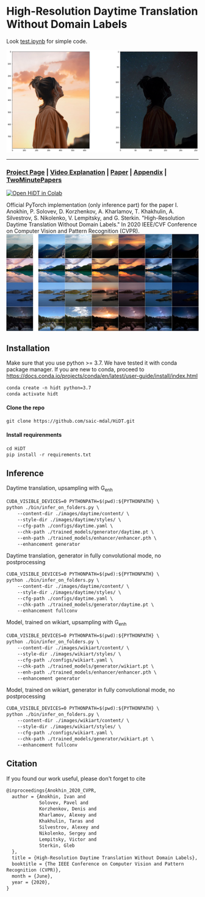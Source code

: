 # High-Resolution Daytime Translation Without Domain Labels

Look [test.ipynb](test.ipynb) for simple code.

![result](images/test/result.png)

---

### [Project Page](https://saic-mdal.github.io/HiDT/) | [Video Explanation](https://youtu.be/DALQYKt-GJc) | [Paper](https://arxiv.org/abs/2003.08791) | [Appendix](https://saic-mdal.github.io/HiDT/paper/High-Resolution_Daytime_Translation_Without_Domain_Labels.pdf) | [TwoMinutePapers](https://www.youtube.com/watch?v=EWKAgwgqXB4)

[![Open HiDT in Colab](https://colab.research.google.com/assets/colab-badge.svg)](https://colab.research.google.com/github/saic-mdal/hidt/blob/master/notebooks/HighResolutionDaytimeTranslation.ipynb)

Official PyTorch implementation (only inference part) for the paper I. Anokhin, P. Solovev, D. Korzhenkov, A. Kharlamov, T. Khakhulin, A. Silvestrov, S. Nikolenko, V. Lempitsky, and G. Sterkin. "High-Resolution Daytime Translation Without Domain Labels." In 2020 IEEE/CVF Conference on Computer Vision and Pattern Recognition (CVPR).
![teaser image](./docs/img/1_intro_grid.jpg)

## Installation
Make sure that you use python >= 3.7. We have tested it with conda package manager. If you are new to conda, proceed to https://docs.conda.io/projects/conda/en/latest/user-guide/install/index.html

```
conda create -n hidt python=3.7
conda activate hidt
```
#### Clone the repo
```
git clone https://github.com/saic-mdal/HiDT.git
```
#### Install requirenments
```
cd HiDT
pip install -r requirements.txt
```

## Inference
Daytime translation, upsampling with G<sub>enh</sub>
```
CUDA_VISIBLE_DEVICES=0 PYTHONPATH=$(pwd):${PYTHONPATH} \
python ./bin/infer_on_folders.py \
    --content-dir ./images/daytime/content/ \
    --style-dir ./images/daytime/styles/ \
    --cfg-path ./configs/daytime.yaml \
    --chk-path ./trained_models/generator/daytime.pt \
    --enh-path ./trained_models/enhancer/enhancer.pth \
    --enhancement generator
```
Daytime translation, generator in fully convolutional mode, no postprocessing
```
CUDA_VISIBLE_DEVICES=0 PYTHONPATH=$(pwd):${PYTHONPATH} \
python ./bin/infer_on_folders.py \
    --content-dir ./images/daytime/content/ \
    --style-dir ./images/daytime/styles/ \
    --cfg-path ./configs/daytime.yaml \
    --chk-path ./trained_models/generator/daytime.pt \
    --enhancement fullconv
```
Model, trained on wikiart, upsampling with G<sub>enh</sub>
```
CUDA_VISIBLE_DEVICES=0 PYTHONPATH=$(pwd):${PYTHONPATH} \
python ./bin/infer_on_folders.py \
    --content-dir ./images/wikiart/content/ \
    --style-dir ./images/wikiart/styles/ \
    --cfg-path ./configs/wikiart.yaml \
    --chk-path ./trained_models/generator/wikiart.pt \
    --enh-path ./trained_models/enhancer/enhancer.pth \
    --enhancement generator
```
Model, trained on wikiart, generator in fully convolutional mode, no postprocessing
```
CUDA_VISIBLE_DEVICES=0 PYTHONPATH=$(pwd):${PYTHONPATH} \
python ./bin/infer_on_folders.py \
    --content-dir ./images/wikiart/content/ \
    --style-dir ./images/wikiart/styles/ \
    --cfg-path ./configs/wikiart.yaml \
    --chk-path ./trained_models/generator/wikiart.pt \
    --enhancement fullconv
```

## Citation
If you found our work useful, please don't forget to cite
```
@inproceedings{Anokhin_2020_CVPR,
  author = {Anokhin, Ivan and
            Solovev, Pavel and
            Korzhenkov, Denis and
            Kharlamov, Alexey and
            Khakhulin, Taras and
            Silvestrov, Alexey and
            Nikolenko, Sergey and
            Lempitsky, Victor and
            Sterkin, Gleb
  },
  title = {High-Resolution Daytime Translation Without Domain Labels},
  booktitle = {The IEEE Conference on Computer Vision and Pattern Recognition (CVPR)},
  month = {June},
  year = {2020},
}
```
